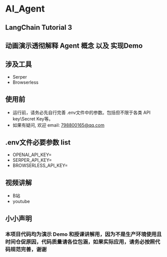 # AI_Agent
## LangChain Tutorial 3  
## 动画演示透彻解释 Agent 概念 以及 实现Demo 

 ## 涉及工具
* Serper
* Browserless

## 使用前
* 运行前，请务必先自行完善 .env文件中的参数。包括但不限于各类 API key\Secret Key等。
* 如果有疑问, 欢迎 email: 798800165@qq.com

## .env文件必要参数 list
* OPENAI_API_KEY=
* SERPER_API_KEY=
* BROWSERLESS_API_KEY=
  
## 视频讲解
* B站      
* youtube   

## 小小声明

### 本项目代码均为演示 Demo 和授课讲解用，因为不是生产环境使用且时间仓促原因，代码质量请各位包涵，如果实际应用，请务必按照代码规范完善，谢谢
